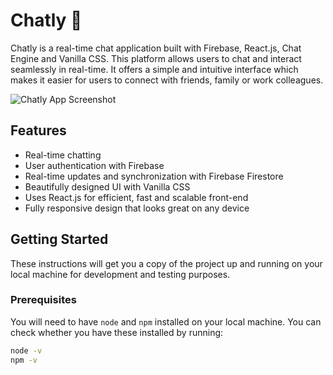 # Chatly :speech_balloon:

Chatly is a real-time chat application built with Firebase, React.js, Chat Engine and Vanilla CSS. This platform allows users to chat and interact seamlessly in real-time. It offers a simple and intuitive interface which makes it easier for users to connect with friends, family or work colleagues. 

![Chatly App Screenshot](https://cdn.discordapp.com/attachments/616291498677370905/1114986319374979092/image.png)

## Features

- Real-time chatting
- User authentication with Firebase
- Real-time updates and synchronization with Firebase Firestore
- Beautifully designed UI with Vanilla CSS
- Uses React.js for efficient, fast and scalable front-end 
- Fully responsive design that looks great on any device

## Getting Started

These instructions will get you a copy of the project up and running on your local machine for development and testing purposes.

### Prerequisites

You will need to have `node` and `npm` installed on your local machine. You can check whether you have these installed by running:

```bash
node -v
npm -v

